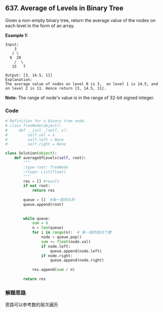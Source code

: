 ## 637. Average of Levels in Binary Tree

Given a non-empty binary tree, return the average value of the nodes on each level in the form of an array.

**Example 1:**

```
Input:
    3
   / \
  9  20
    /  \
   15   7

Output: [3, 14.5, 11]
Explanation:
The average value of nodes on level 0 is 3,  on level 1 is 14.5, and on level 2 is 11. Hence return [3, 14.5, 11].
```

**Note:**
The range of node's value is in the range of 32-bit signed integer.

### Code

```python
# Definition for a binary tree node.
# class TreeNode(object):
#     def __init__(self, x):
#         self.val = x
#         self.left = None
#         self.right = None

class Solution(object):
    def averageOfLevels(self, root):
        """
        :type root: TreeNode
        :rtype: List[float]
        """
        res = [] #result
        if not root:
            return res
        
        queue = []  #每一层的队列
        queue.append(root)
        
        
        while queue:
            sum = 0
            n = len(queue)
            for i in range(n):  # 每一层的结点个数
                node = queue.pop()
                sum += float(node.val)
                if node.left:
                    queue.append(node.left)
                if node.right:
                    queue.append(node.right)
            
            res.append(sum / n)
            
        return res
```

### 解题思路

思路可以参考数的层次遍历